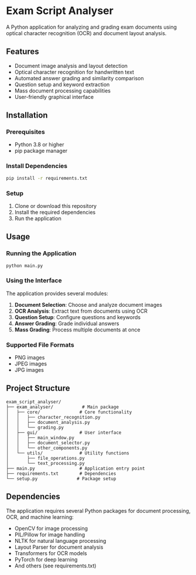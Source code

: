 # Exam Script Analyser

A Python application for analyzing and grading exam documents using optical character recognition (OCR) and document layout analysis.

## Features

- Document image analysis and layout detection
- Optical character recognition for handwritten text
- Automated answer grading and similarity comparison
- Question setup and keyword extraction  
- Mass document processing capabilities
- User-friendly graphical interface

## Installation

### Prerequisites

- Python 3.8 or higher
- pip package manager

### Install Dependencies

```bash
pip install -r requirements.txt
```

### Setup

1. Clone or download this repository
2. Install the required dependencies
3. Run the application

## Usage

### Running the Application

```bash
python main.py
```

### Using the Interface

The application provides several modules:

1. **Document Selection**: Choose and analyze document images
2. **OCR Analysis**: Extract text from documents using OCR
3. **Question Setup**: Configure questions and keywords
4. **Answer Grading**: Grade individual answers
5. **Mass Grading**: Process multiple documents at once

### Supported File Formats

- PNG images
- JPEG images  
- JPG images

## Project Structure

```
exam_script_analyser/
├── exam_analyser/           # Main package
│   ├── core/               # Core functionality
│   │   ├── character_recognition.py
│   │   ├── document_analysis.py
│   │   └── grading.py
│   ├── gui/                # User interface
│   │   ├── main_window.py
│   │   ├── document_selector.py
│   │   └── other_components.py
│   └── utils/              # Utility functions
│       ├── file_operations.py
│       └── text_processing.py
├── main.py                 # Application entry point
├── requirements.txt        # Dependencies
└── setup.py               # Package setup
```

## Dependencies

The application requires several Python packages for document processing, OCR, and machine learning:

- OpenCV for image processing
- PIL/Pillow for image handling
- NLTK for natural language processing
- Layout Parser for document analysis
- Transformers for OCR models
- PyTorch for deep learning
- And others (see requirements.txt)